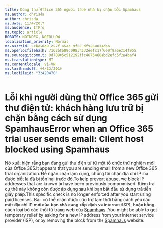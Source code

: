 ```yaml
---
title: Dùng thử Office 365 người thuê nhà bị chặn bởi Spamhaus
ms.author: chrisda
author: chrisda
ms.date: 11/4/2017
ms.audience: ITPro
ms.topic: article
ROBOTS: NOINDEX, NOFOLLOW
localization_priority: Normal
ms.assetid: 5cba50a0-257f-45de-9f68-df9250838eba
ms.openlocfilehash: 7162b8b89c09834332eefc17f6e0f9a6e214f955
ms.sourcegitcommit: 9d78905c512192ffc4675468abd2efc5f2e4baf4
ms.translationtype: MT
ms.contentlocale: vi-VN
ms.lasthandoff: 04/23/2019
ms.locfileid: "32420470"
---
```

# <a name="error-when-an-office-365-trial-user-sends-email-client-host-blocked-using-spamhaus"></a><span data-ttu-id="f2904-102">Lỗi khi người dùng thử Office 365 gửi thư điện tử: khách hàng lưu trữ bị chặn bằng cách sử dụng Spamhaus</span><span class="sxs-lookup"><span data-stu-id="f2904-102">Error when an Office 365 trial user sends email: Client host blocked using Spamhaus</span></span>

<span data-ttu-id="f2904-103">Nó xuất hiện rằng bạn đang gửi thư điện tử từ một tổ chức thử nghiệm mới của Office 365.</span><span class="sxs-lookup"><span data-stu-id="f2904-103">It appears that you are sending email from a new Office 365 trial organization.</span></span> <span data-ttu-id="f2904-104">Để ngăn chặn lạm dụng, chúng tôi chặn địa chỉ IP mà được biết là đã bị tổn hại trước đó.</span><span class="sxs-lookup"><span data-stu-id="f2904-104">To help prevent abuse, we block IP addresses that are known to have been previously compromised.</span></span> <span data-ttu-id="f2904-105">Kiểm tra cụ thể này không còn được áp dụng sau khi bạn bắt đầu sử dụng trả tiền giấy phép.</span><span class="sxs-lookup"><span data-stu-id="f2904-105">This specific check is no longer enforced after you start using paid licenses.</span></span> <span data-ttu-id="f2904-106">Bạn có thể nhận được cứu trợ tạm thời bằng cách yêu cầu một địa chỉ IP mới của bạn nhà cung cấp dịch vụ internet (ISP), hoặc bằng cách loại bỏ các khối từ trang web của [Spamhaus](https://go.microsoft.com/fwlink/p/?linkid=123245) .</span><span class="sxs-lookup"><span data-stu-id="f2904-106">You might be able to get temporary relief by asking for a new IP address from your internet service provider (ISP), or by removing the block from the [Spamhaus](https://go.microsoft.com/fwlink/p/?linkid=123245) website.</span></span>
